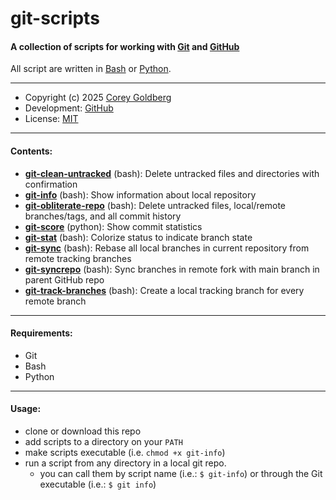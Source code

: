 # git-scripts

#### A collection of scripts for working with [Git][git-home] and [GitHub][github-home]

All script are written in [Bash][bash-home] or [Python][python-home].

---

- Copyright (c) 2025 [Corey Goldberg][github-profile]
- Development: [GitHub][github-repo]
- License: [MIT][mit-license]

----

#### Contents:

- [**git-clean-untracked**](https://github.com/cgoldberg/git-scripts/blob/main/git-clean-untracked) (bash): Delete untracked files and directories with confirmation
- [**git-info**](https://github.com/cgoldberg/git-scripts/blob/main/git-info) (bash): Show information about local repository
- [**git-obliterate-repo**](https://github.com/cgoldberg/git-obliterate-repo/blob/main/git-info) (bash): Delete untracked files, local/remote branches/tags, and all commit history
- [**git-score**](https://github.com/cgoldberg/git-scripts/blob/main/git-score) (python): Show commit statistics
- [**git-stat**](https://github.com/cgoldberg/git-scripts/blob/main/git-stat) (bash): Colorize status to indicate branch state
- [**git-sync**](https://github.com/cgoldberg/git-scripts/blob/main/git-sync) (bash): Rebase all local branches in current repository from remote tracking branches
- [**git-syncrepo**](https://github.com/cgoldberg/git-scripts/blob/main/git-syncrepo) (bash): Sync branches in remote fork with main branch in parent GitHub repo
- [**git-track-branches**](https://github.com/cgoldberg/git-scripts/blob/main/git-track-branches) (bash): Create a local tracking branch for every remote branch

----

#### Requirements:

- Git
- Bash
- Python

----

#### Usage:

- clone or download this repo
- add scripts to a directory on your `PATH`
- make scripts executable (i.e. `chmod +x git-info`)
- run a script from any directory in a local git repo.
  - you can call them by script name (i.e.: `$ git-info`)
    or through the Git executable (i.e.: `$ git info`)

[git-home]: https://git-scm.com
[github-home]: https://github.com
[github-profile]: https://github.com/cgoldberg
[github-repo]: https://github.com/cgoldberg/git-scripts
[bash-home]: https://www.gnu.org/software/bash
[python-home]: https://www.python.org
[mit-license]: https://raw.githubusercontent.com/cgoldberg/git-scripts/refs/heads/main/LICENSE
